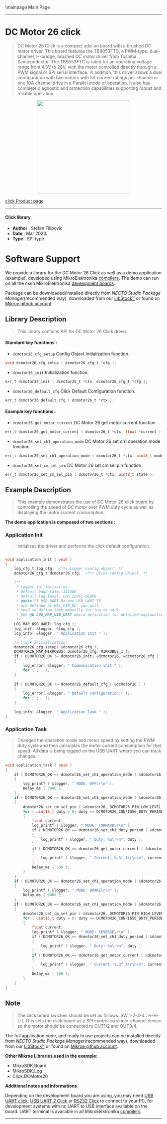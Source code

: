 \mainpage Main Page

---
# DC Motor 26 click

> DC Motor 26 Click is a compact add-on board with a brushed DC motor driver. This board features the TB9053FTG, a PWM-type, dual-channel, H-bridge, brushed DC motor driver from Toshiba Semiconductor. The TB9053FTG is rated for an operating voltage range from 4.5V to 28V, with the motor controlled directly through a PWM signal or SPI serial interface. In addition, this driver allows a dual configuration with two motors with 5A current ratings per channel or one 10A channel drive in a Parallel mode of operation. It also has complete diagnostic and protection capabilities supporting robust and reliable operation.

<p align="center">
  <img src="https://download.mikroe.com/images/click_for_ide/dcmotor26_click.png" height=300px>
</p>

[click Product page](https://www.mikroe.com/dc-motor-26-click)

---


#### Click library

- **Author**        : Stefan Filipovic
- **Date**          : Mar 2023.
- **Type**          : SPI type


# Software Support

We provide a library for the DC Motor 26 Click
as well as a demo application (example), developed using MikroElektronika
[compilers](https://www.mikroe.com/necto-studio).
The demo can run on all the main MikroElektronika [development boards](https://www.mikroe.com/development-boards).

Package can be downloaded/installed directly from *NECTO Studio Package Manager*(recommended way), downloaded from our [LibStock&trade;](https://libstock.mikroe.com) or found on [Mikroe github account](https://github.com/MikroElektronika/mikrosdk_click_v2/tree/master/clicks).

## Library Description

> This library contains API for DC Motor 26 Click driver.

#### Standard key functions :

- `dcmotor26_cfg_setup` Config Object Initialization function.
```c
void dcmotor26_cfg_setup ( dcmotor26_cfg_t *cfg );
```

- `dcmotor26_init` Initialization function.
```c
err_t dcmotor26_init ( dcmotor26_t *ctx, dcmotor26_cfg_t *cfg );
```

- `dcmotor26_default_cfg` Click Default Configuration function.
```c
err_t dcmotor26_default_cfg ( dcmotor26_t *ctx );
```

#### Example key functions :

- `dcmotor26_get_motor_current` DC Motor 26 get motor current function.
```c
err_t dcmotor26_get_motor_current ( dcmotor26_t *ctx, float *current );
```

- `dcmotor26_set_ch1_operation_mode` DC Motor 26 set ch1 operation mode function.
```c
err_t dcmotor26_set_ch1_operation_mode ( dcmotor26_t *ctx, uint8_t mode );
```

- `dcmotor26_set_cm_sel_pin` DC Motor 26 set cm sel pin function.
```c
err_t dcmotor26_set_cm_sel_pin ( dcmotor26_t *ctx, uint8_t state );
```

## Example Description

> This example demonstrates the use of DC Motor 26 click board by controlling the speed
of DC motor over PWM duty cycle as well as displaying the motor current consumption.

**The demo application is composed of two sections :**

### Application Init

> Initializes the driver and performs the click default configuration.

```c

void application_init ( void )
{
    log_cfg_t log_cfg;  /**< Logger config object. */
    dcmotor26_cfg_t dcmotor26_cfg;  /**< Click config object. */

    /** 
     * Logger initialization.
     * Default baud rate: 115200
     * Default log level: LOG_LEVEL_DEBUG
     * @note If USB_UART_RX and USB_UART_TX 
     * are defined as HAL_PIN_NC, you will 
     * need to define them manually for log to work. 
     * See @b LOG_MAP_USB_UART macro definition for detailed explanation.
     */
    LOG_MAP_USB_UART( log_cfg );
    log_init( &logger, &log_cfg );
    log_info( &logger, " Application Init " );

    // Click initialization.
    dcmotor26_cfg_setup( &dcmotor26_cfg );
    DCMOTOR26_MAP_MIKROBUS( dcmotor26_cfg, MIKROBUS_1 );
    if ( DCMOTOR26_OK != dcmotor26_init( &dcmotor26, &dcmotor26_cfg ) )
    {
        log_error( &logger, " Communication init." );
        for ( ; ; );
    }
    
    if ( DCMOTOR26_OK != dcmotor26_default_cfg ( &dcmotor26 ) )
    {
        log_error( &logger, " Default configuration." );
        for ( ; ; );
    }
    
    log_info( &logger, " Application Task " );
}

```

### Application Task

> Changes the operation mode and motor speed by setting the PWM duty cycle and then calculates
the motor current consumption for that speed. All data is being logged on the USB UART where you can track changes.

```c
void application_task ( void )
{
    if ( DCMOTOR26_OK == dcmotor26_set_ch1_operation_mode ( &dcmotor26, DCMOTOR26_MODE_OUTPUT_OFF ) )
    {
        log_printf ( &logger, " MODE: OFF\r\n" );
        Delay_ms ( 3000 );
    }
    if ( DCMOTOR26_OK == dcmotor26_set_ch1_operation_mode ( &dcmotor26, DCMOTOR26_MODE_FORWARD ) )
    {
        dcmotor26_set_cm_sel_pin ( &dcmotor26, DCMOTOR26_PIN_LOW_LEVEL );
        for ( uint16_t duty = 0; duty <= DCMOTOR26_CONFIG56_DUTY_PERIOD_MAX; duty += 100 )
        {
            float current;
            log_printf ( &logger, " MODE: FORWARD\r\n" );
            if ( DCMOTOR26_OK == dcmotor26_set_ch1_duty_period ( &dcmotor26, duty ) )
            {
                log_printf ( &logger, " Duty: %u\r\n", duty );
            }
            if ( DCMOTOR26_OK == dcmotor26_get_motor_current ( &dcmotor26, &current ) )
            {
                log_printf ( &logger, " Current: %.3f A\r\n\n", current );
            }
            Delay_ms ( 500 );
        }
    }
    if ( DCMOTOR26_OK == dcmotor26_set_ch1_operation_mode ( &dcmotor26, DCMOTOR26_MODE_BRAKE ) )
    {
        log_printf ( &logger, " MODE: BRAKE\r\n" );
        Delay_ms ( 3000 );
    }
    if ( DCMOTOR26_OK == dcmotor26_set_ch1_operation_mode ( &dcmotor26, DCMOTOR26_MODE_REVERSE ) )
    {
        dcmotor26_set_cm_sel_pin ( &dcmotor26, DCMOTOR26_PIN_HIGH_LEVEL );
        for ( uint16_t duty = 0; duty <= DCMOTOR26_CONFIG56_DUTY_PERIOD_MAX; duty += 100 )
        {
            float current;
            log_printf ( &logger, " MODE: REVERSE\r\n" );
            if ( DCMOTOR26_OK == dcmotor26_set_ch1_duty_period ( &dcmotor26, duty ) )
            {
                log_printf ( &logger, " Duty: %u\r\n", duty );
            }
            if ( DCMOTOR26_OK == dcmotor26_get_motor_current ( &dcmotor26, &current ) )
            {
                log_printf ( &logger, " Current: %.3f A\r\n\n", current );
            }
            Delay_ms ( 500 );
        }
    }
}
```

## Note

> The click board swiches should be set as follows: SW 1-2-3-4 : H-H-L-L
This sets the click board as a SPI controlled single-channel device so the motor should be connected to OUT1/2 and OUT3/4.

The full application code, and ready to use projects can be installed directly from *NECTO Studio Package Manager*(recommended way), downloaded from our [LibStock&trade;](https://libstock.mikroe.com) or found on [Mikroe github account](https://github.com/MikroElektronika/mikrosdk_click_v2/tree/master/clicks).

**Other Mikroe Libraries used in the example:**

- MikroSDK.Board
- MikroSDK.Log
- Click.DCMotor26

**Additional notes and informations**

Depending on the development board you are using, you may need
[USB UART click](https://www.mikroe.com/usb-uart-click),
[USB UART 2 Click](https://www.mikroe.com/usb-uart-2-click) or
[RS232 Click](https://www.mikroe.com/rs232-click) to connect to your PC, for
development systems with no UART to USB interface available on the board. UART
terminal is available in all MikroElektronika
[compilers](https://shop.mikroe.com/compilers).

---
